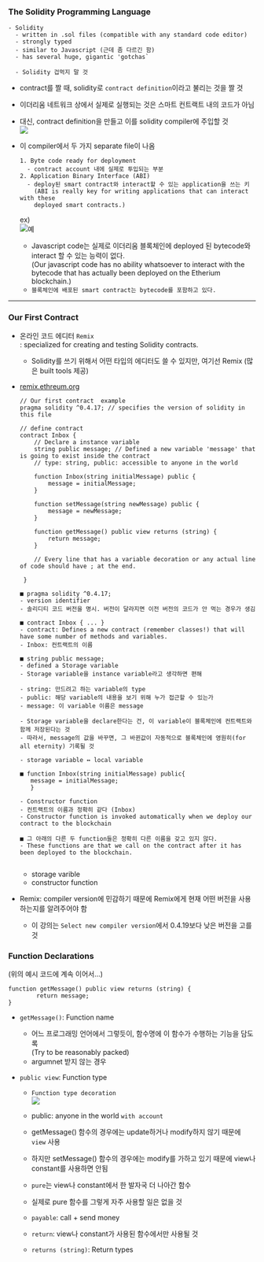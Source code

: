 ### The Solidity Programming Language  

```  
- Solidity  
  - written in .sol files (compatible with any standard code editor)  
  - strongly typed  
  - similar to Javascript (근데 좀 다르긴 함) 
  - has several huge, gigantic 'gotchas`  
  
  - Solidity 겁먹지 말 것  
```  

- contract를 짤 때, solidity로 `contract definition`이라고 불리는 것을 짤 것  
- 이더리움 네트워크 상에서 실제로 실행되는 것은 스마트 컨트랙트 내의 코드가 아님  
- 대신, contract definition을 만들고 이를 solidity compiler에 주입할 것   
  ![](http://drive.google.com/uc?export=view&id=1oRsfT1Pl8G6bt5o2O_rSpZt-svRPcMQi) 
- 이 compiler에서 두 가지 separate file이 나옴  

  ```   
  1. Byte code ready for deployment  
    - contract account 내에 실제로 투입되는 부분 
  2. Application Binary Interface (ABI)  
    - deploy된 smart contract와 interact할 수 있는 application을 쓰는 키  
      (ABI is really key for writing applications that can interact with these
      deployed smart contracts.)  
  ```  
  ex)  
  ![예](http://drive.google.com/uc?export=view&id=1y18o_KkL8XuJUJY-lVaqmVcSTvvrEWHC)  
  - Javascript code는 실제로 이더리움 블록체인에 deployed 된 bytecode와 interact 할 수 있는 능력이 없다.  
    (Our javascript code has no ability whatsoever to interact with the bytecode that has actually been deployed on the Etherium blockchain.)  
  - `블록체인에 배포된 smart contract는 bytecode를 포함하고 있다.`  

---  

### Our First Contract  
- 온라인 코드 에디터 `Remix`  
  : specialized for creating and testing Solidity contracts.  
  - Solidity를 쓰기 위해서 어떤 타입의 에디터도 쓸 수 있지만, 여기선 Remix (많은 built tools 제공)  
  
- [remix.ethreum.org](remix.ethereum.org)  

  ```  
  // Our first contract  example 
  pragma solidity ^0.4.17; // specifies the version of solidity in this file 

  // define contract
  contract Inbox {
      // Declare a instance variable  
      string public message; // Defined a new variable 'message' that is going to exist inside the contract 
      // type: string, public: accessible to anyone in the world 

      function Inbox(string initialMessage) public {
          message = initialMessage;
      }

      function setMessage(string newMessage) public {
          message = newMessage;
      }

      function getMessage() public view returns (string) {
          return message;
      }

      // Every line that has a variable decoration or any actual line of code should have ; at the end. 

   }   
   ```  
   
   ```
   ■ pragma solidity ^0.4.17;
   - version identifier
   - 솔리디티 코드 버전을 명시. 버전이 달라지면 이전 버전의 코드가 안 먹는 경우가 생김 
   
   ■ contract Inbox { ... }  
   - contract: Defines a new contract (remember classes!) that will have some number of methods and variables. 
   - Inbox: 컨트랙트의 이름  
   
   ■ string public message; 
   - defined a Storage variable  
   - Storage variable을 instance variable라고 생각하면 편해  
   
   - string: 만드려고 하는 variable의 type 
   - public: 해당 variable의 내용을 보기 위해 누가 접근할 수 있는가  
   - message: 이 variable 이름은 message  
   
   - Storage variable을 declare한다는 건, 이 variable이 블록체인에 컨트랙트와 함께 저장된다는 것  
   - 따라서, message의 값을 바꾸면, 그 바뀐값이 자동적으로 블록체인에 영원히(for all eternity) 기록될 것  
   
   - storage variable ↔ local variable  
   
   ■ function Inbox(string initialMessage) public{
      message = initialMessage;
      }
      
   - Constructor function  
   - 컨트랙트의 이름과 정확히 같다 (Inbox)
   - Constructor function is invoked automatically when we deploy our contract to the blockchain
   
   ■ 그 아래의 다른 두 function들은 정확히 다른 이름을 갖고 있지 않다. 
   - These functions are that we call on the contract after it has been deployed to the blockchain. 
    
   ```  
   - storage varible  
   - constructor function  
   
- Remix: compiler version에 민감하기 때문에 Remix에게 현재 어떤 버전을 사용하는지를 알려주어야 함  
  - 이 강의는 `Select new compiler version`에서 0.4.19보다 낮은 버전을 고를 것    
  
### Function Declarations  
(위의 예시 코드에 계속 이어서...)  
  ```  
  function getMessage() public view returns (string) {
          return message;
  }
  ```  
  - `getMessage()`: Function name  
    - 어느 프로그래밍 언어에서 그렇듯이, 함수명에 이 함수가 수행하는 기능을 담도록  
      (Try to be reasonably packed)  
    - argumnet 받지 않는 경우  
    
  - `public view`: Function type  
    - `Function type decoration`  
    ![](http://drive.google.com/uc?export=view&id=1yP52i2g27hcK6wjDNlCpmbgc8wPDMJ5P)  
    - public: anyone in the world `with account`  
    - getMessage() 함수의 경우에는 update하거나 modify하지 않기 때문에 `view` 사용  
    - 하지만 setMessage() 함수의 경우에는 modify를 가하고 있기 때문에 view나 constant를 사용하면 안됨  
    
    - `pure`는 view나 constant에서 한 발자국 더 나아간 함수  
    - 실제로 pure 함수를 그렇게 자주 사용할 일은 없을 것  
    
    - `payable`: call + send money  
    - `return`: view나 constant가 사용된 함수에서만 사용될 것  
    
    - `returns (string)`: Return types 
